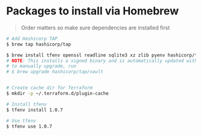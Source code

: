 # Packages to install via Homebrew

> Order matters so make sure dependencies are installed first
```sh
# Add Hashicorp TAP
$ brew tap hashicorp/tap

$ brew install tfenv openssl readline sqlite3 xz zlib pyenv hashicorp/tap/vault
# NOTE: This installs a signed binary and is automatically updated with every new official release.
# to manually upgrade, run
# $ brew upgrade hashicorp/tap/vault


# Create cache dir for Terraform
$ mkdir -p ~/.terraform.d/plugin-cache

# Install tfenv
$ tfenv install 1.0.7

# Use tfenv
$ tfenv use 1.0.7
